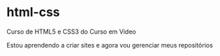 # html-css
 Curso de HTML5 e CSS3 do Curso em Video

Estou aprendendo a criar sites e agora vou gerenciar meus repositórios